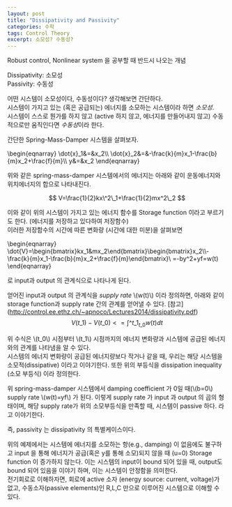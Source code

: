 ```yaml
---
layout: post
title: "Dissipativity and Passivity"
categories: 수학
tags: Control Theory
excerpt: 소모성? 수동성?
---
```

Robust control, Nonlinear system 을 공부할 때 반드시 나오는 개념 

Dissipativity: 소모성  
Passivity: 수동성

어떤 시스템이 소모성이다, 수동성이다? 생각해보면 간단하다.  
시스템이 가지고 있는 (혹은 공급되는) 에너지를 소모하는 시스템이라 하면 *소모성*.  
시스템이 스스로 뭔가를 하지 않고 (active 하지 않고, 에너지를 만들어내지 않고) 수동적으로만 움직인다면 *수동성*이라 한다.

간단한 Spring-Mass-Damper 시스템을 살펴보자.


\begin{eqnarray}
\dot{x}\_1&=&x\_2\\\\
\dot{x}\_2&=&-\frac{k}{m}x\_1-\frac{b}{m}x\_2+\frac{f}{m}\\\\
y&=&x\_2
\end{eqnarray}


위와 같은 spring-mass-damper 시스템에서의 에너지는 아래와 같이 운동에너지와 위치에너지의 합으로 나타내진다.

$$
V=\frac{1}{2}kx\^2\_1+\frac{1}{2}mx^2\_2
$$

이와 같이 위의 시스템이 가지고 있는 에너지 함수를 Storage function 이라고 부르기도 한다. (에너지를 저장하고 있다하여 저장함수)  
이러한 저장함수의 시간에 따른 변화량 (시간에 대한 미분)을 살펴보면

\begin{eqnarray}
\dot{V}=\begin{bmatrix}kx\_1&mx\_2\end{bmatrix}\begin{bmatrix}x\_2\\\\-\frac{k}{m}x\_1-\frac{b}{m}x\_2+\frac{f}{m}\end{bmatrix}\\
=-by\^2+yf=w(t)
\end{eqnarray}

로 input과 output 의 관계식으로 나타나게 된다.

얻어진 input과 output 의 관계식을  *supply rate* \\(w(t)\\) 이라 정의하면, 아래와 같이 storage function과 supply rate 간의 관계를 얻어낼 수 있다. [참고]
(http://control.ee.ethz.ch/~apnoco/Lectures2014/dissipativity.pdf)
$$
V(t\_1)-V(t\_0)<=\int\^{t\_1}_{t\_0}{w(t)}dt
$$

위 수식은 \\(t\_0\\) 시점부터 \\(t\_1\\) 시점까지의 에너지 변화량과 시스템에 공급된 에너지와의 관계를 나타냄을 알 수 있다.  
시스템의 에너지 변화량이 공급된 에너지량보다 작거나 같을 때, 우리는 해당 시스템을 소모적(dissipative) 이라고 이야기한다. 또한 위의 부등식을 dissipation inequality (소모 부등식) 이라 정의한다.

위 spring-mass-damper 시스템에서 damping coefficient 가 0일 때(\\(b=0\\) supply rate \\(w(t)=yf\\) 가 된다. 이렇게 supply rate 가 input 과 output 의 곱의 형태이며, 해당 supply rate가 위의 소모부등식을 만족할 때, 시스템이 passive 하다. 라고 이야기한다.

즉, passivity 는 dissipativity 의 특별케이스이다.

위의 예제에서는 시스템에 에너지를 소모하는 항(e.g., damping) 이 없음에도 불구하고 input 을 통해 에너지가 공급(혹은 y를 통해 소모)되지 않을 때 (u=0) Storage function 이 증가하지 않는다. 이는 시스템의 input이 bound 되어 있을 때, output도 bound 되어 있음을 이야기 하며, 이는 시스템이 안정함을 의미한다.  
전기회로로 이해하자면, 회로에 active 소자 (energy source: current, voltage)가 없고, 수동소자(passive elements)인 R,L,C 만으로 이루어진 시스템으로 이해할 수 있다. 